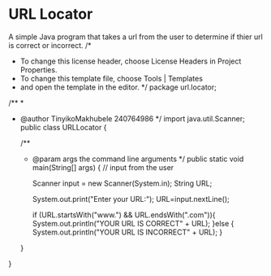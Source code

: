 # URL Locator
A simple Java program that takes a url from the user to determine if thier url is correct or incorrect.
/*
 * To change this license header, choose License Headers in Project Properties.
 * To change this template file, choose Tools | Templates
 * and open the template in the editor.
 */
package url.locator;

/**
 *
 * @author TinyikoMakhubele 240764986
 */
import java.util.Scanner;
public class URLLocator {

    /**
     * @param args the command line arguments
     */
    public static void main(String[] args) {
        // input from the user 
        
        Scanner input = new Scanner(System.in);
        String URL;
        
        System.out.print("Enter your URL:");
        URL=input.nextLine();
        
        if (URL.startsWith("www.") && URL.endsWith(".com")){
              System.out.println("YOUR URL IS CORRECT" + URL);
        }else {
              System.out.println("YOUR URL IS INCORRECT" +  URL);
        }
 
    }
   
            
}
